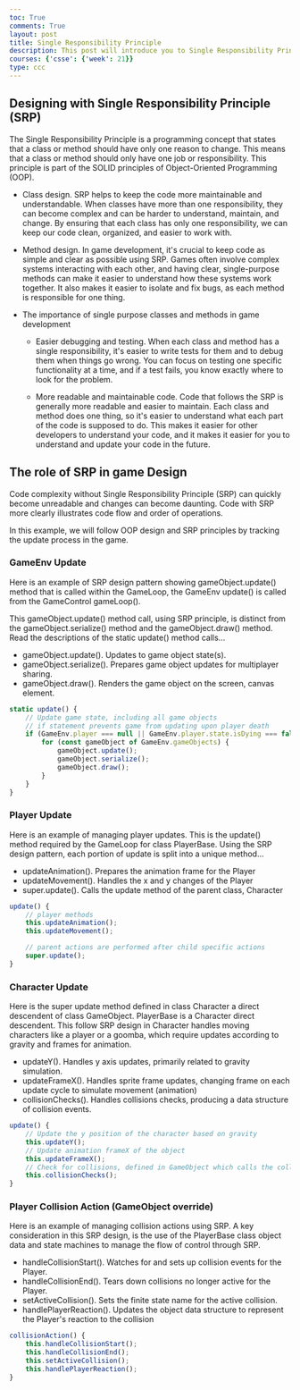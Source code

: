 ```yaml
---
toc: True
comments: True
layout: post
title: Single Responsibility Principle
description: This post will introduce you to Single Responsibility Principle (SRP) and how to apply it in your code.
courses: {'csse': {'week': 21}}
type: ccc
---
```


## Designing with Single Responsibility Principle (SRP)
The Single Responsibility Principle is a programming concept that states that a class or method should have only one reason to change. This means that a class or method should only have one job or responsibility. This principle is part of the SOLID principles of Object-Oriented Programming (OOP).

- Class design.  SRP helps to keep the code more maintainable and understandable. When classes have more than one responsibility, they can become complex and can be harder to understand, maintain, and change. By ensuring that each class has only one responsibility, we can keep our code clean, organized, and easier to work with.

- Method design.  In game development, it's crucial to keep code as simple and clear as possible using SRP. Games often involve complex systems interacting with each other, and having clear, single-purpose methods can make it easier to understand how these systems work together. It also makes it easier to isolate and fix bugs, as each method is responsible for one thing.

- The importance of single purpose classes and methods in game development

  - Easier debugging and testing. When each class and method has a single responsibility, it's easier to write tests for them and to debug them when things go wrong. You can focus on testing one specific functionality at a time, and if a test fails, you know exactly where to look for the problem.

  - More readable and maintainable code. Code that follows the SRP is generally more readable and easier to maintain. Each class and method does one thing, so it's easier to understand what each part of the code is supposed to do. This makes it easier for other developers to understand your code, and it makes it easier for you to understand and update your code in the future.

## The role of SRP in game Design 
Code complexity without Single Responsibility Principle (SRP) can quickly become unreadable and changes can become daunting.  Code with SRP more clearly illustrates code flow and order of operations.

In this example, we will follow OOP design and SRP principles by tracking the update process in the game.

### GameEnv Update
Here is an example of SRP design pattern showing gameObject.update() method that is called within the GameLoop, the GameEnv update() is called from the GameControl gameLoop(). 

This gameObject.update() method call, using SRP principle, is distinct from the gameObject.serialize() method and the gameObject.draw() method. Read the descriptions of the static update() method calls...

- gameObject.update(). Updates to game object state(s).
- gameObject.serialize(). Prepares game object updates for multiplayer sharing.
- gameObject.draw(). Renders the game object on the screen, canvas element.

```javascript
static update() {
    // Update game state, including all game objects
    // if statement prevents game from updating upon player death
    if (GameEnv.player === null || GameEnv.player.state.isDying === false) {
        for (const gameObject of GameEnv.gameObjects) {
            gameObject.update();  
            gameObject.serialize(); 
            gameObject.draw(); 
        } 
    }
}
```

### Player Update
Here is an example of managing player updates. This is the update() method required by the GameLoop for class PlayerBase.  Using the SRP design pattern, each portion of update is split into a unique method...

- updateAnimation().  Prepares the animation frame for the Player
- updateMovement().  Handles the x and y changes of the Player
- super.update().  Calls the update method of the parent class, Character

```javascript
update() {
    // player methods
    this.updateAnimation();
    this.updateMovement();

    // parent actions are performed after child specific actions
    super.update();
}
```

### Character Update
Here is the super update method defined in class Character a direct descendent of class GameObject. PlayerBase is a Character direct descendent. This follow SRP design in Character handles moving characters like a player or a goomba, which require updates according to gravity and frames for animation.  

- updateY(). Handles y axis updates, primarily related to gravity simulation.
- updateFrameX().  Handles sprite frame updates, changing frame on each update cycle to simulate movement (animation)
- collisionChecks(). Handles collisions checks, producing a data structure of collision events.

```javascript
update() {
    // Update the y position of the character based on gravity
    this.updateY();
    // Update animation frameX of the object
    this.updateFrameX(); 
    // Check for collisions, defined in GameObject which calls the collisionAction method
    this.collisionChecks();
}
```

### Player Collision Action (GameObject override)
Here is an example of managing collision actions using SRP.  A key consideration in this SRP design, is the use of the PlayerBase class object data and state machines to manage the flow of control through SRP. 

- handleCollisionStart().  Watches for and sets up collision events for the Player.
- handleCollisionEnd().  Tears down collisions no longer active for the Player.
- setActiveCollision().  Sets the finite state name for the active collision.
- handlePlayerReaction().  Updates the object data structure to represent the Player's reaction to the collision

```javascript
collisionAction() {
    this.handleCollisionStart();
    this.handleCollisionEnd();
    this.setActiveCollision();
    this.handlePlayerReaction();
}
```




